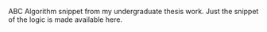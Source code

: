 ABC Algorithm snippet from my undergraduate thesis work.
Just the snippet of the logic is made available here.

